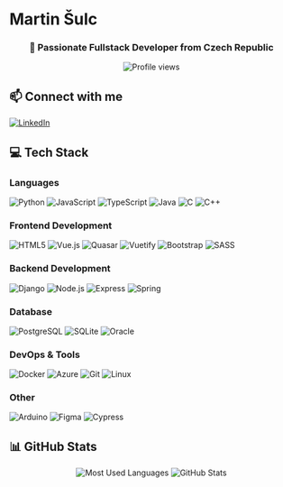 # Martin Šulc

<div align="center">
  <h3>🚀 Passionate Fullstack Developer from Czech Republic</h3>
  <p>
    <img src="https://komarev.com/ghpvc/?username=Juryyy&label=Profile%20views&color=0e75b6&style=flat" alt="Profile views" />
  </p>
</div>

## 📫 Connect with me

[![LinkedIn](https://raw.githubusercontent.com/rahuldkjain/github-profile-readme-generator/master/src/images/icons/Social/linked-in-alt.svg)](https://linkedin.com/in/martin-šulc-622680223)

## 💻 Tech Stack

### Languages
![Python](https://raw.githubusercontent.com/devicons/devicon/master/icons/python/python-original.svg)
![JavaScript](https://raw.githubusercontent.com/devicons/devicon/master/icons/javascript/javascript-original.svg)
![TypeScript](https://raw.githubusercontent.com/devicons/devicon/master/icons/typescript/typescript-original.svg)
![Java](https://raw.githubusercontent.com/devicons/devicon/master/icons/java/java-original.svg)
![C](https://raw.githubusercontent.com/devicons/devicon/master/icons/c/c-original.svg)
![C++](https://raw.githubusercontent.com/devicons/devicon/master/icons/cplusplus/cplusplus-original.svg)

### Frontend Development
![HTML5](https://raw.githubusercontent.com/devicons/devicon/master/icons/html5/html5-original-wordmark.svg)
![Vue.js](https://raw.githubusercontent.com/devicons/devicon/master/icons/vuejs/vuejs-original-wordmark.svg)
![Quasar](https://cdn.quasar.dev/logo/svg/quasar-logo.svg)
![Vuetify](https://bestofjs.org/logos/vuetify.svg)
![Bootstrap](https://raw.githubusercontent.com/devicons/devicon/master/icons/bootstrap/bootstrap-plain-wordmark.svg)
![SASS](https://raw.githubusercontent.com/devicons/devicon/master/icons/sass/sass-original.svg)

### Backend Development
![Django](https://cdn.worldvectorlogo.com/logos/django.svg)
![Node.js](https://raw.githubusercontent.com/devicons/devicon/master/icons/nodejs/nodejs-original-wordmark.svg)
![Express](https://raw.githubusercontent.com/devicons/devicon/master/icons/express/express-original-wordmark.svg)
![Spring](https://www.vectorlogo.zone/logos/springio/springio-icon.svg)

### Database
![PostgreSQL](https://raw.githubusercontent.com/devicons/devicon/master/icons/postgresql/postgresql-original-wordmark.svg)
![SQLite](https://www.vectorlogo.zone/logos/sqlite/sqlite-icon.svg)
![Oracle](https://raw.githubusercontent.com/devicons/devicon/master/icons/oracle/oracle-original.svg)

### DevOps & Tools
![Docker](https://raw.githubusercontent.com/devicons/devicon/master/icons/docker/docker-original-wordmark.svg)
![Azure](https://www.vectorlogo.zone/logos/microsoft_azure/microsoft_azure-icon.svg)
![Git](https://www.vectorlogo.zone/logos/git-scm/git-scm-icon.svg)
![Linux](https://raw.githubusercontent.com/devicons/devicon/master/icons/linux/linux-original.svg)

### Other
![Arduino](https://cdn.worldvectorlogo.com/logos/arduino-1.svg)
![Figma](https://www.vectorlogo.zone/logos/figma/figma-icon.svg)
![Cypress](https://raw.githubusercontent.com/simple-icons/simple-icons/6e46ec1fc23b60c8fd0d2f2ff46db82e16dbd75f/icons/cypress.svg)

## 📊 GitHub Stats

<div align="center">
  <img src="https://github-readme-stats.vercel.app/api/top-langs?username=Juryyy&show_icons=true&locale=en&layout=compact" alt="Most Used Languages" />
  <img src="https://github-readme-stats.vercel.app/api?username=Juryyy&show_icons=true&locale=en" alt="GitHub Stats" />
</div>
